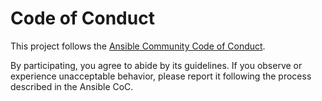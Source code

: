 # Code of Conduct

This project follows the [Ansible Community Code of Conduct](https://docs.ansible.com/ansible/latest/community/code_of_conduct.html).

By participating, you agree to abide by its guidelines. If you observe or experience unacceptable behavior, please report it following the process described in the Ansible CoC.
